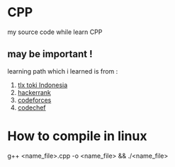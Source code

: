 # CPP
my source code  while learn CPP

## may be important !
learning path which i learned is from  : 
1. [tlx toki Indonesia](tlx.toki.id/course)
2. [hackerrank](hackerrank.com)
3. [codeforces](codeforces.com)
4. [codechef](codechef.com)

# How to compile in linux

g++ <name_file>.cpp -o <name_file> && ./<name_file>
